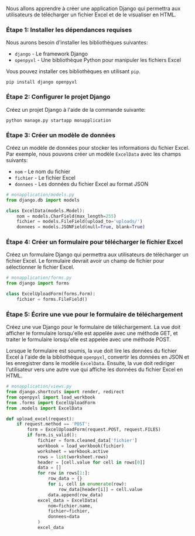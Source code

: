 Nous allons apprendre à créer une application Django qui permettra aux utilisateurs de télécharger un fichier Excel et de le visualiser en HTML.

### Étape 1: Installer les dépendances requises

Nous aurons besoin d'installer les bibliothèques suivantes:

-   `django` - Le framework Django
-   `openpyxl` - Une bibliothèque Python pour manipuler les fichiers Excel

Vous pouvez installer ces bibliothèques en utilisant `pip`.

```
pip install django openpyxl
```

### Étape 2: Configurer le projet Django

Créez un projet Django à l'aide de la commande suivante:

```
python manage.py startapp monapplication
```

### Étape 3: Créer un modèle de données

Créez un modèle de données pour stocker les informations du fichier Excel. Par exemple, nous pouvons créer un modèle `ExcelData` avec les champs suivants:

-   `nom` - Le nom du fichier
-   `fichier` - Le fichier Excel
-   `donnees` - Les données du fichier Excel au format JSON

```python
# monapplication/models.py
from django.db import models

class ExcelData(models.Model):
    nom = models.CharField(max_length=255)
    fichier = models.FileField(upload_to='uploads/')
    donnees = models.JSONField(null=True, blank=True)

```

### Étape 4: Créer un formulaire pour télécharger le fichier Excel

Créez un formulaire Django qui permettra aux utilisateurs de télécharger un fichier Excel. Le formulaire devrait avoir un champ de fichier pour sélectionner le fichier Excel.

```python
# monapplication/forms.py
from django import forms

class ExcelUploadForm(forms.Form):
    fichier = forms.FileField()

```

### Étape 5: Écrire une vue pour le formulaire de téléchargement

Créez une vue Django pour le formulaire de téléchargement. La vue doit afficher le formulaire lorsqu'elle est appelée avec une méthode GET, et traiter le formulaire lorsqu'elle est appelée avec une méthode POST.

Lorsque le formulaire est soumis, la vue doit lire les données du fichier Excel à l'aide de la bibliothèque `openpyxl`, convertir les données en JSON et les enregistrer dans le modèle `ExcelData`. Ensuite, la vue doit rediriger l'utilisateur vers une autre vue qui affiche les données du fichier Excel en HTML.

```python
# monapplication/views.py
from django.shortcuts import render, redirect
from openpyxl import load_workbook
from .forms import ExcelUploadForm
from .models import ExcelData

def upload_excel(request):
    if request.method == 'POST':
        form = ExcelUploadForm(request.POST, request.FILES)
        if form.is_valid():
            fichier = form.cleaned_data['fichier']
            workbook = load_workbook(fichier)
            worksheet = workbook.active
            rows = list(worksheet.rows)
            header = [cell.value for cell in rows[0]]
            data = []
            for row in rows[1:]:
                row_data = {}
                for i, cell in enumerate(row):
                    row_data[header[i]] = cell.value
                data.append(row_data)
            excel_data = ExcelData(
                nom=fichier.name,
                fichier=fichier,
                donnees=data
            )
            excel_data

```


